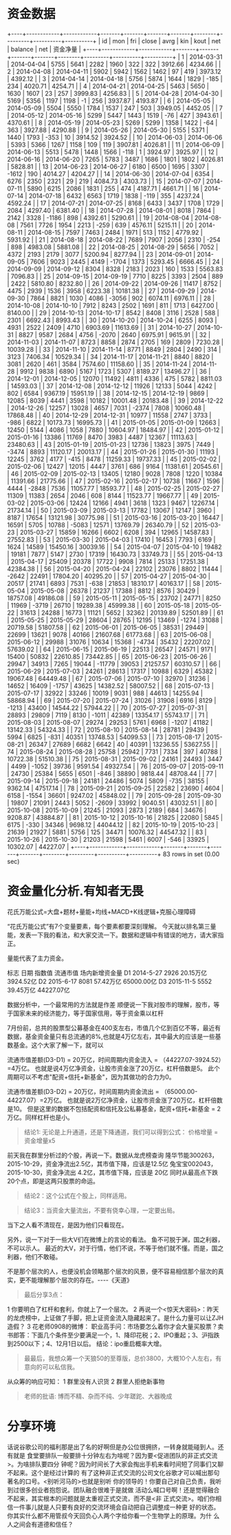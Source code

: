 # 资金数据

+----+------------+------------+-------+-------+-------+-------+--------+---------+----------+----------+
| id | mon        | fri        | close | avrg  | kin   | kout  | net    | balance | net      | 资金净量 |
+----+------------+------------+-------+-------+-------+-------+--------+---------+----------+----------+
|  1 | 2014-03-31 | 2014-04-04 |  5755 |  5641 |  2282 |  1960 |    322 |     322 |  3912.66 |  4234.66 |
|  2 | 2014-04-08 | 2014-04-11 |  5902 |  5942 |  1562 |  1462 |     97 |     419 |  3973.12 |  4392.12 |
|  3 | 2014-04-14 | 2014-04-18 |  5756 |  5874 |  1644 |  1829 |   -185 |     234 |  4020.71 |  4254.71 |
|  4 | 2014-04-21 | 2014-04-25 |  5463 |  5650 |  1630 |  1607 |     23 |     257 |  3999.83 |  4256.83 |
|  5 | 2014-04-28 | 2014-04-30 |  5169 |  5356 |  1197 |  1198 |     -1 |     256 |  3937.87 |  4193.87 |
|  6 | 2014-05-05 | 2014-05-09 |  5504 |  5550 |  1784 |  1537 |    247 |     503 |  3949.05 |  4452.05 |
|  7 | 2014-05-12 | 2014-05-16 |  5299 |  5447 |  1443 |  1519 |    -76 |     427 |  3943.61 |  4370.61 |
|  8 | 2014-05-19 | 2014-05-23 |  5269 |  5299 |  1358 |  1422 |    -64 |     363 |  3927.88 |  4290.88 |
|  9 | 2014-05-26 | 2014-05-30 |  5155 |  5371 |  1440 |  1793 |   -353 |      10 |  3914.52 |  3924.52 |
| 10 | 2014-06-03 | 2014-06-06 |  5393 |  5366 |  1267 |  1158 |    109 |     119 |  3907.81 |  4026.81 |
| 11 | 2014-06-09 | 2014-06-13 |  5513 |  5478 |  1448 |  1566 |   -118 |       1 |  3924.97 |  3925.97 |
| 12 | 2014-06-16 | 2014-06-20 |  7265 |  5783 |  3487 |  1686 |   1801 |    1802 |  4026.81 |  5828.81 |
| 13 | 2014-06-23 | 2014-06-27 |  6180 |  6500 |  1695 |  3307 |  -1612 |     190 |  4014.27 |  4204.27 |
| 14 | 2014-06-30 | 2014-07-04 |  6354 |  6276 |  2350 |  2321 |     29 |     219 |  4084.73 |  4303.73 |
| 15 | 2014-07-07 | 2014-07-11 |  5890 |  6215 |  2086 |  1831 |    255 |     474 |  4187.71 |  4661.71 |
| 16 | 2014-07-14 | 2014-07-18 |  6432 |  6563 |  1719 |  1838 |   -119 |     355 |  4237.24 |  4592.24 |
| 17 | 2014-07-21 | 2014-07-25 |  8168 |  6433 |  3437 |  1708 |   1729 |    2084 |  4297.40 |  6381.40 |
| 18 | 2014-07-28 | 2014-08-01 |  8018 |  7864 |  2142 |  3328 |  -1186 |     898 |  4392.61 |  5290.61 |
| 19 | 2014-08-04 | 2014-08-08 |  7561 |  7726 |  1954 |  2213 |   -259 |     639 |  4576.11 |  5215.11 |
| 20 | 2014-08-11 | 2014-08-15 |  7597 |  7463 |  2484 |  1971 |    513 |    1152 |  4779.92 |  5931.92 |
| 21 | 2014-08-18 | 2014-08-22 |  7689 |  7907 |  2056 |  2310 |   -254 |     898 |  4983.08 |  5881.08 |
| 22 | 2014-08-25 | 2014-08-29 |  5656 |  7052 |  4372 |  2193 |   2179 |    3077 |  5200.94 |  8277.94 |
| 23 | 2014-09-01 | 2014-09-05 |  7606 |  9023 |  2445 |  4149 |  -1704 |    1373 |  5293.45 |  6666.45 |
| 24 | 2014-09-09 | 2014-09-12 |  8304 |  8328 |  2183 |  2023 |    160 |    1533 |  5563.83 |  7096.83 |
| 25 | 2014-09-15 | 2014-09-19 |  7710 |  8225 |  3393 |  2504 |    889 |    2422 |  5810.80 |  8232.80 |
| 26 | 2014-09-22 | 2014-09-26 | 11417 |  8752 |  4475 |  2939 |   1536 |    3958 |  6223.38 | 10181.38 |
| 27 | 2014-09-29 | 2014-09-30 |  7864 |  8821 |  1030 |  4086 |  -3056 |     902 |  6074.11 |  6976.11 |
| 28 | 2014-10-08 | 2014-10-10 |  7912 |  8243 |  2502 |  1691 |    811 |    1713 |  6427.00 |  8140.00 |
| 29 | 2014-10-13 | 2014-10-17 |  8542 |  8408 |  3116 |  2528 |    588 |    2301 |  6692.43 |  8993.43 |
| 30 | 2014-10-20 | 2014-10-24 |  6255 |  8093 |  4931 |  2522 |   2409 |    4710 |  6903.69 | 11613.69 |
| 31 | 2014-10-27 | 2014-10-31 |  8827 |  9587 |  2684 |  4756 |  -2070 |    2640 |  6975.91 |  9615.91 |
| 32 | 2014-11-03 | 2014-11-07 |  8723 |  8858 |  2874 |  2705 |    169 |    2809 |  7230.28 | 10039.28 |
| 33 | 2014-11-10 | 2014-11-14 |  8771 |  8849 |  2804 |  2490 |    314 |    3123 |  7406.34 | 10529.34 |
| 34 | 2014-11-17 | 2014-11-21 |  8840 |  8820 |  3081 |  2620 |    461 |    3584 |  7574.60 | 11158.60 |
| 35 | 2014-11-24 | 2014-11-28 |  9912 |  9838 |  6890 |  5167 |   1723 |    5307 |  8189.27 | 13496.27 |
| 36 | 2014-12-01 | 2014-12-05 | 12070 | 11492 |  4811 |  4336 |    475 |    5782 |  8811.03 | 14593.03 |
| 37 | 2014-12-08 | 2014-12-12 | 11926 | 12133 |  5044 |  4242 |    802 |    6584 |  9367.19 | 15951.19 |
| 38 | 2014-12-15 | 2014-12-19 |  9869 | 12085 |  8039 |  4441 |   3598 |   10182 | 10001.48 | 20183.48 |
| 39 | 2014-12-22 | 2014-12-26 | 12257 | 13028 |  4657 |  7031 |  -2374 |    7808 | 10060.48 | 17868.48 |
| 40 | 2014-12-29 | 2014-12-31 | 10977 | 11558 |  2747 |  3733 |   -986 |    6822 | 10173.73 | 16995.73 |
| 41 | 2015-01-05 | 2015-01-09 | 12663 | 12450 |  5144 |  4086 |   1058 |    7880 | 10604.97 | 18484.97 |
| 42 | 2015-01-12 | 2015-01-16 | 13386 | 11769 |  8470 |  3983 |   4487 |   12367 | 11113.63 | 23480.63 |
| 43 | 2015-01-19 | 2015-01-23 | 12736 | 13823 |  3975 |  7449 |  -3474 |    8893 | 11120.17 | 20013.17 |
| 44 | 2015-01-26 | 2015-01-30 | 11193 | 12245 |  3762 |  4177 |   -415 |    8478 | 11259.33 | 19737.33 |
| 45 | 2015-02-02 | 2015-02-06 | 12427 | 12015 |  4447 |  3761 |    686 |    9164 | 11381.61 | 20545.61 |
| 46 | 2015-02-09 | 2015-02-13 | 13405 | 12180 |  9028 |  7808 |   1220 |   10384 | 11391.66 | 21775.66 |
| 47 | 2015-02-16 | 2015-02-17 | 10738 | 11667 |  1596 |  4444 |  -2848 |    7536 | 11057.77 | 18593.77 |
| 48 | 2015-02-25 | 2015-02-27 | 11309 | 11383 |  2654 |  2046 |    608 |    8144 | 11523.77 | 19667.77 |
| 49 | 2015-03-02 | 2015-03-06 | 12424 | 12166 |  4941 |  3618 |   1323 |    9467 | 12267.14 | 21734.14 |
| 50 | 2015-03-09 | 2015-03-13 | 17782 | 13067 | 12147 |  3960 |   8187 |   17654 | 13121.98 | 30775.98 |
| 51 | 2015-03-16 | 2015-03-20 | 16447 | 16591 |  5705 | 10788 |  -5083 |   12571 | 13769.79 | 26340.79 |
| 52 | 2015-03-23 | 2015-03-27 | 15859 | 16266 |  6602 |  6208 |    394 |   12965 | 14587.83 | 27552.83 |
| 53 | 2015-03-30 | 2015-04-03 | 17410 | 16453 |  7793 |  6169 |   1624 |   14589 | 15450.16 | 30039.16 |
| 54 | 2015-04-07 | 2015-04-10 | 19482 | 19181 |  7877 |  5147 |   2730 |   17319 | 16430.73 | 33749.73 |
| 55 | 2015-04-13 | 2015-04-17 | 25409 | 20378 | 17722 |  9908 |   7814 |   25133 | 17251.38 | 42384.38 |
| 56 | 2015-04-20 | 2015-04-24 | 22102 | 23076 |  8802 | 11444 |  -2642 |   22491 | 17804.20 | 40295.20 |
| 57 | 2015-04-27 | 2015-04-30 | 20517 | 21741 |  6893 |  7531 |   -638 |   21853 | 18310.17 | 40163.17 |
| 58 | 2015-05-04 | 2015-05-08 | 26378 | 21237 | 17388 |  8812 |   8576 |   30429 | 18757.08 | 49186.08 |
| 59 | 2015-05-11 | 2015-05-15 | 23702 | 24771 |  8250 | 11969 |  -3719 |   26710 | 19289.38 | 45999.38 |
| 60 | 2015-05-18 | 2015-05-22 | 31613 | 24288 | 16773 | 11121 |   5652 |   32362 | 20139.89 | 52501.89 |
| 61 | 2015-05-25 | 2015-05-29 | 28604 | 28765 | 12195 | 13469 |  -1274 |   31088 | 20719.58 | 51807.58 |
| 62 | 2015-06-01 | 2015-06-05 | 38531 | 29449 | 22699 | 13621 |   9078 |   40166 | 21607.68 | 61773.68 |
| 63 | 2015-06-08 | 2015-06-12 | 29988 | 31076 | 10634 | 15368 |  -4734 |   35432 | 22207.02 | 57639.02 |
| 64 | 2015-06-15 | 2015-06-19 | 22513 | 26547 | 24571 |  9171 |  15400 |   50832 | 22610.85 | 73442.85 |
| 65 | 2015-06-23 | 2015-06-26 | 29947 | 34913 |  7265 | 19044 | -11779 |   39053 | 21257.57 | 60310.57 |
| 66 | 2015-06-29 | 2015-07-03 | 24261 | 28613 | 17317 | 10988 |   6329 |   45382 | 19067.48 | 64449.48 |
| 67 | 2015-07-06 | 2015-07-10 | 32970 | 31236 | 14652 | 16409 |  -1757 |   43625 | 14382.52 | 58007.52 |
| 68 | 2015-07-13 | 2015-07-17 | 32922 | 33246 | 10019 |  9031 |    988 |   44613 | 14255.94 | 58868.94 |
| 69 | 2015-07-20 | 2015-07-24 | 31026 | 31908 |  6916 |  8129 |  -1213 |   43400 | 14544.22 | 57944.22 |
| 70 | 2015-07-27 | 2015-07-31 | 28893 | 29809 |  7119 |  8130 |  -1011 |   42389 | 13354.17 | 55743.17 |
| 71 | 2015-08-03 | 2015-08-07 | 29274 | 29253 |  5761 |  6968 |  -1207 |   41182 | 13142.33 | 54324.33 |
| 72 | 2015-08-10 | 2015-08-14 | 28781 | 29439 |  5994 |  6825 |   -831 |   40351 | 13748.53 | 54099.53 |
| 73 | 2015-08-17 | 2015-08-21 | 26347 | 27689 |  6682 |  6642 |     40 |   40391 | 13236.55 | 53627.55 |
| 74 | 2015-08-24 | 2015-08-28 | 25758 | 25942 |  7731 |  7334 |    397 |   40788 | 10722.38 | 51510.38 |
| 75 | 2015-08-31 | 2015-09-02 | 24161 | 24493 |  3447 |  4499 |  -1052 |   39736 |  9591.54 | 49327.54 |
| 76 | 2015-09-07 | 2015-09-11 | 24730 | 25384 |  5655 |  6501 |   -846 |   38890 |  9818.44 | 48708.44 |
| 77 | 2015-09-14 | 2015-09-18 | 24181 | 24486 |  5074 |  5809 |   -735 |   38155 |  9362.14 | 47517.14 |
| 78 | 2015-09-21 | 2015-09-25 | 22582 | 23690 |  4604 |  6158 |  -1554 |   36601 |  9247.02 | 45848.02 |
| 79 | 2015-09-28 | 2015-09-30 | 19807 | 21091 |  2443 |  5052 |  -2609 |   33992 |  9040.51 | 43032.51 |
| 80 | 2015-10-08 | 2015-10-09 | 21245 | 21093 |  2873 |  2189 |    684 |   34676 |  9208.87 | 43884.87 |
| 81 | 2015-10-12 | 2015-10-16 | 21825 | 22080 |  5845 |  6175 |   -330 |   34346 |  9698.12 | 44044.12 |
| 82 | 2015-10-19 | 2015-10-23 | 21639 | 21927 |  5881 |  5756 |    125 |   34471 | 10076.32 | 44547.32 |
| 83 | 2015-10-26 | 2015-10-30 | 21203 | 21598 |  5461 |  6007 |   -546 |   33925 | 10302.07 | 44227.07 |
+----+------------+------------+-------+-------+-------+-------+--------+---------+----------+----------+
83 rows in set (0.00 sec)

# 资金量化分析.有知者无畏

花氏万能公式=大盘+题材+量能+均线+MACD+K线逻辑+克服心理障碍

“花氏万能公式”有7个变量要素，每个要素都要深刻理解。
今天就以排名第三量能，发表一下我的看法，和大家交流一下。数据和逻辑中有错误的地方，请大家指正。

量能代表了主力资金。

标志  日期       指数值       流通市值        场内新增资金量
D1    2014-5-27  2926         20.15万亿       3924.52亿
D2    2015-6-17  8081         57.42万亿       65000.00亿
D3    2015-11-5  5552         39.45万亿       44227.07亿

数据分析中，一个最常用的方法就是作差
顺便说一下我对股市的理解，股市，等于国家未来的经济能力，等于国家信用，等于资金乘以杠杆

7月份前，总共的股票型公募基金在400支左右，市值几个亿到百亿不等，最近有数据，基金资金量只有总流通的8%,也就是4万亿左右，其中最大的应该是一些基数基金。这个大家了解一下，就可以

流通市值差额(D3-D1) = 20万亿，时间周期内资金流入 = （44227.07-3924.52）=4万亿。
也就是说4万亿净资金，让股市资金涨了20万亿，杠杆倍数是5。
此个周期可以不考虑"配资+信托+新基金"，因为其做功的合力为0。

流通市值差额(D3-D2) = 20万亿，时间周期内资金流出 = （65000.00-44227.07）=2万亿。
也就是说2万亿净资金，让股市资金涨了20万亿，杠杆倍数是10。
但是这里的数据不包括配资和信托及公私募基金，配资+信托+新基金 = 2万亿。同样杠杆也是小。

> 结论1: 无论是上升通道，还是下降通道，我们可以得到公式： 价格增量 = 资金增量x5

前天我在群里分析过的个股，再说一下。数据从龙虎榜查询
隆华节能300263，2015-10-29，资金净流出2.5亿，其市值下降，应该是12.5亿
兔宝宝002043， 2015-10-30，资金净流出 4.2亿，其市值下降，应该是 20亿
同时从最高点下跌20个点，即是这两只股票的命运。

> 结论2：这个公式在个股上，同样适用。

> 结论3：当资金大量流出，不要有侥幸心理，一定要出局。


当下之人看不清现在，是因为他们只看现在。

另外，说一下对于一些大V们在微博上的言论的看法。
鱼不可脱于渊，国之利器，不可以示人。
最近的大V，对于行情，他们不说，不等于他们就不懂。而是，国之利器，他们不敢碰。

不是那个层次的人，也便没机会领略那个层次的风景，便不容易相信那个层次的真实，更不能理解那个层次的存在。----《天道》

> 最后分享3点：

1 你要明白了杠杆和套利，你就上了一个层次。
2 再说一个<惊天大密码>：昨天的龙虎榜中，上证做了手脚，把上证资金流入隐藏起来了。是什么力量可以让ZJH造假？
3 花老师0908的微博：
  职业高手问：市场要怎么着你才会大量买股票？卖书郎答：下面几个条件至少要满足一个，1、降印花税；2、IPO重起；3、沪指跌到2500以下；4、12月1日以后。
  结论：ipo重启概率大增。

> 最最后，我想众筹一个天狼50的至尊版，总价3800，大概10个人左右，有意向的可以私信我。

从众筹的响应可知：
1 群里没有人识货
2 群里人拒绝新事物

> 老师的批语: 博而不精、杂而不纯、少年蹉跎、大器晚成 

# 分享环境

话说谷歌公司的福利那是出了名的好啊但是办公位很拥挤，一转身就能碰到人。还有就是
食堂要排队一般要排十分钟左右为啥呢？因为要<促进团队的非正式交流>。为啥排队要四分
钟呢？因为时间长了大家会掏出手机来看时间短了同事们又聊不起来。这个是经过计算的
有了这种非正式交流的公司文化谷歌才可以喊出那句著名的口号。<别听河马的>也就是别听
你的领导的！你要自己对自己负责，我听到过很多创业者抱怨说。团队融合很难于是就做
活动么喊口号啊！还是觉得融合不起来，其实根本的问题就是太重视正式交流，而不是<非
正式交流>。咱们你相信一件事儿就是人只要有良好的交流环境会自动把自己调整成一种更
好的状态。你其实什么都不用管叔今天回负心人两个字给你看一个生物学上的原理。为什
么人之间会有道德和信任？

